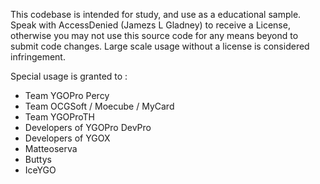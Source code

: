  This codebase is intended for study, and use as a educational sample. Speak with AccessDenied (Jamezs L Gladney) to receive a License, otherwise you may not use this source code for any means beyond to submit code changes. Large scale usage without a license is considered infringement.

Special usage is granted to :

- Team YGOPro Percy
- Team OCGSoft / Moecube / MyCard
- Team YGOProTH
- Developers of YGOPro DevPro
- Developers of YGOX
- Matteoserva
- Buttys
- IceYGO
